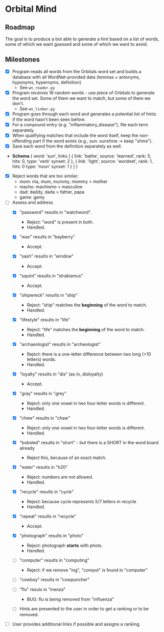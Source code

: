 # Orbital Mind

## Roadmap

The goal is to produce a bot able to generate a hint based on a list of words, some of which we want guessed and some of which we want to avoid.

## Milestones

- [X] Program reads all words from the Orbitals word set and builds a database with all WordNet-provided data (lemmas + antonyms, hyponyms, hypernyms, definition)
  - See `wn_reader.py`
- [X] Program receives 16 random words - use piece of Orbitals to generate the word set. Some of them we want to match, but some of them we don't.
  - See `wn_linker.py`
- [X] Program goes through each word and generates a potential list of hints if the word hasn't been seen before.
- [X] For a compound entry (e.g. "inflammatory_disease"), file each term separately.
- [X] When qualifying matches that include the word itself, keep the non-offending part if the word exists (e.g., sun: sunshine -> keep "shine").
- [X] Save each word from the definition separately as well.
- **Schema**
{
    word: 'sun',
    links [
        {
            link: 'bathe',
            source: 'learned',
            rank: 5,
            hits: 0,
            type: 'verb'
            synset: 2
        },
        {
            link: 'light',
            source: 'wordnet',
            rank: 1,
            hits: 0
            type: 'noun'
            synset: 1
        }
    ]
}
- [x] Reject words that are too similar:
  - mom: ma, mum, mummy, mommy > mother
  - macho: machismo > masculine
  - dad: daddy, dada > father, papa
  - game: gamy
- [ ] Assess and address
  - [X] "password" results in "watchword".
    - Reject: "word" is present in both.
    - Handled.
  - [X] "wax" results in "bayberry"
    - Accept.
  - [X] "sash" results in "window"
    - Accept.
  - [X] "squint" results in "strabismus"
    - Accept.
  - [X] "shipwreck" results in "ship"
    - Reject: "ship" matches the **beginning** of the word to match.
    - Handled.
  - [X] "lifestyle" results in "life"
    - Reject: "life" matches the **beginning** of the word to match.
    - Handled.
  - [X] "archaeologist" results in "archeologist"
    - Reject: there is a one-letter difference between two long (>10 letters) words.
    - Handled.
  - [X] "loyalty" results in "dis" (as in, disloyalty)
    - Accept.
  - [X] "gray" results in "grey"
    - Reject: only one vowel in two four-letter words is different.
    - Handled.
  - [X] "chew" results in "chaw"
    - Reject: only one vowel in two four-letter words is different.
    - Handled.
  - [X] "bobsled" results in "short" - but there is a SHORT in the word board already
    - Reject this, because of an exact match.
  - [X] "water" results in "h20"
    - Reject: numbers are not allowed.
    - Handled.
  - [X] "recycle" results in "cycle"
    - Reject: because cycle represents 5/7 letters in recycle
    - Handled.
  - [X] "repeat" results in "recycle"
    - Accept.
  - [X] "photograph" results in "photo"
    - Reject: photograph **starts** with photo.
    - Handled.
  - [ ] "computer" results  in "computing"
    - Reject: if we remove "ing", "comput" is found in "computer"
  - [ ] "cowboy" results in "cowpuncher"
  - [ ] "flu" resuls in "inenza"
    - BUG: flu is being removed from "influenza"

  - [ ] Hints are presented to the user in order to get a ranking or to be removed.
- [ ] User provides additional links if possible and assigns a ranking.
